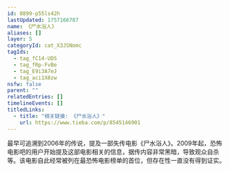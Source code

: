 ```yaml
---
id: 0899-p55ls42h
lastUpdated: 1757166787
name: 《尸水浴人》
aliases: []
layer: 5
categoryId: cat_X3JSNomc
tagIds:
  - tag_fC14-UDS
  - tag_fRp-FvBe
  - tag_E9i3A7eJ
  - tag_aci1X8zw
nsfw: false
parent: ""
relatedEntries: []
timelineEvents: []
titledLinks:
  - title: "相关链接: 《尸水浴人》"
    url: https://www.tieba.com/p/8545146901
---
```


最早可追溯到2006年的传说，提及一部失传电影《尸水浴人》。2009年起，恐怖电影吧的用户开始提及这部电影相关的信息，据传内容非常黑暗，导致观众自杀等。该电影自此经常被列在最恐怖电影榜单的首位，但存在性一直没有得到证实。